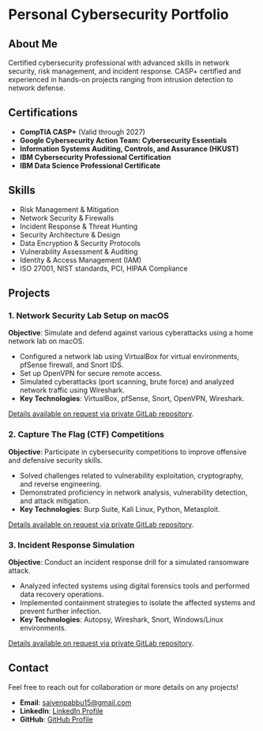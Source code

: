 # Personal Cybersecurity Portfolio

## About Me
Certified cybersecurity professional with advanced skills in network security, risk management, and incident response. CASP+ certified and experienced in hands-on projects ranging from intrusion detection to network defense.

## Certifications
- **CompTIA CASP+** (Valid through 2027)
- **Google Cybersecurity Action Team: Cybersecurity Essentials**
- **Information Systems Auditing, Controls, and Assurance (HKUST)**
- **IBM Cybersecurity Professional Certification**
- **IBM Data Science Professional Certificate**

## Skills
- Risk Management & Mitigation
- Network Security & Firewalls
- Incident Response & Threat Hunting
- Security Architecture & Design
- Data Encryption & Security Protocols
- Vulnerability Assessment & Auditing
- Identity & Access Management (IAM)
- ISO 27001, NIST standards, PCI, HIPAA Compliance

## Projects
### 1. **Network Security Lab Setup on macOS**
**Objective**: Simulate and defend against various cyberattacks using a home network lab on macOS.

- Configured a network lab using VirtualBox for virtual environments, pfSense firewall, and Snort IDS.
- Set up OpenVPN for secure remote access.
- Simulated cyberattacks (port scanning, brute force) and analyzed network traffic using Wireshark.
- **Key Technologies**: VirtualBox, pfSense, Snort, OpenVPN, Wireshark.

[Details available on request via private GitLab repository](https://gitlab.com).

### 2. **Capture The Flag (CTF) Competitions**
**Objective**: Participate in cybersecurity competitions to improve offensive and defensive security skills.

- Solved challenges related to vulnerability exploitation, cryptography, and reverse engineering.
- Demonstrated proficiency in network analysis, vulnerability detection, and attack mitigation.
- **Key Technologies**: Burp Suite, Kali Linux, Python, Metasploit.

[Details available on request via private GitLab repository](https://gitlab.com).

### 3. **Incident Response Simulation**
**Objective**: Conduct an incident response drill for a simulated ransomware attack.

- Analyzed infected systems using digital forensics tools and performed data recovery operations.
- Implemented containment strategies to isolate the affected systems and prevent further infection.
- **Key Technologies**: Autopsy, Wireshark, Snort, Windows/Linux environments.

[Details available on request via private GitLab repository](https://gitlab.com).

## Contact
Feel free to reach out for collaboration or more details on any projects!

- **Email**: saivenpabbu15@gmail.com
- **LinkedIn**: [LinkedIn Profile](https://linkedin.com/in/saiven-pabbu-992a8851)
- **GitHub**: [GitHub Profile](https://github.com/pabbusai11)

